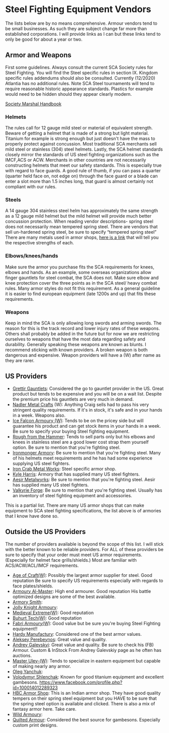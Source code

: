 # Steel Fighting Equipment Vendors 

The lists below are by no means comprehensive. Armour vendors tend to be small businesses. As such they are subject change far more than established corporations. I will provide links as I can but these links tend to only be good for about a year or two. 

## Armor and Weapons 

First some guidelines. Always consult the current SCA Society rules for Steel Fighting. You will find the Steel specific rules in section IX. Kingdom specific rules addendums should also be consulted. Currently (12/2020) Atlantia has no additional rules. Note SCA Steel tournaments will tend to require reasonable historic appearance standards. Plastics for example would need to be hidden should they appear clearly modern. 

[Society Marshal Handbook](https://www.sca.org/wp-content/uploads/2020/01/marshal_handbook.pdf)

### Helmets
The rules call for 12 gauge mild steel or material of equivalent strength. Beware of getting a helmet that is made of a strong but light material. Titanium for example is strong enough but just doesn't have the mass to properly protect against concussion. Most traditional SCA merchants sell mild steel or stainless (304) steel helmets. Lastly, the SCA helmet standards closely mirror the standards of US steel fighting organizations such as the IMCF,ACS or ACW. Merchants in other countries are not necessarily constructing helmets that meet our safety standards. This is especially true with regard to face guards. A good rule of thumb, if you can pass a quarter (quarter held face on, not edge on) through the face guard or a blade can enter a slot more than 1.5 inches long, that guard is almost certainly not compliant with our rules. 

### Steels
A 14 gauge 304 stainless steel helm has approximately the same strength as a 12 gauge mild helmet but the mild helmet will provide much better concussion protection. When reading vendor descriptions- spring steel does not necessarily mean tempered spring steel. There are vendors that sell un-hardened spring steel, be sure to specify “tempered spring steel” There are many metals used in armor shops, [here is a link](http://nadler.us/armour/hardening.html) that will tell you the respective strengths of each. 

### Elbows/knees/hands
Make sure the armor you purchase fits the SCA requirements for knees, elbows and hands. As an example, some overseas organizations allow finger gauntlets for steel combat, the SCA does not. Make sure elbow and knee protection cover the three points as in the SCA steel/ heavy combat rules. Many armor styles do not fit this requirement. As a general guideline it is easier to find european equipment (late 1200s and up) that fits these requirements.

### Weapons
Keep in mind the SCA is only allowing long swords and arming swords. The reason for this is the track record and lower injury rates of these weapons. Others shall probably be added in the future but for now we are restricting ourselves to weapons that have the most data regarding safety and durability. Generally speaking these weapons are known as blunts. I recommend sticking with known providers. A broken weapon is both dangerous and expensive. Weapon providers will have a (W) after name as they are rarer. 

## US Providers 

* [Grettir Gauntlets](https://www.facebook.com/grettir.slow): Considered the go to gauntlet provider in the US. Great product but tends to be expensive and you will be on a wait list. Despite the premium price his gauntlets are very much in demand.
* [Nadler Metal Crafts](https://www.nadlermetalcrafts.com/) (W): Anything Craig sells had to pass his very stringent quality requirements. If it's in stock, it's safe and in your hands in a week. Weapons also.
* [Ice Falcon Armoury (W)](https://www.icefalcon.com/): Tends to be on the pricey side but will guarantee his product and can get stock items in your hands in a week. Be sure to specify your buying Steel fighting equipment. 
* [Rough from the Hammer](https://www.facebook.com/Rough-from-the-Hammer-362237653794369): Tends to sell parts only but his elbows and knees in stainless steel are a good lower cost strap them yourself option. Be sure to mention that you're fighting steel.
* [Ironmonger Armory](https://ironmongerarmory.com/): Be sure to mention that you're fighting steel. Many of his helmets meet requirements and he has had some experience supplying US steel fighters.
* [Iron Crab Metal Works](https://www.facebook.com/watch/ironcrabmetalworks/):  Steel specific armor shop.
* [Kyle Harris](https://www.facebook.com/kyle.harris.737001?fref=gf&dti=2004030089735668): Armory that has supplied many US steel fighters.
* [Aesir Metalwyrks](https://aesirmetalwyrks.com/): Be sure to mention that you're fighting steel. Aesir has supplied many US steel fighters.
* [Valkyrie Forge](https://valkyrieforge.com/): Be sure to mention that you're fighting steel. Usually has an inventory of steel fighting equipment and accessories.

This is a partial list. There are many US armor shops that can make equipment to SCA steel fighting specifications, the list above is of armories that I know have done so. 

## Outside the US Providers 
The number of providers available is beyond the scope of this list. I will stick with the better known to be reliable providers. For ALL of these providers be sure to specify that your order must meet US armor requirements. (Especially for helmet face grills/shields.) Most are familiar with ACS/ACW/ACL/IMCF requirements. 

* [Age of Craft(W)](https://ageofcraft.com/): Possibly the largest armor supplier for steel. Good reputation Be sure to specify US requirements especially with regards to face plates/shields.
* [Armoury Al-Master](https://aldwarf.io.ua/): High end armourer. Good reputation His battle optimized designs are some of the best available.
* [Armory Smith](http://www.armorysmith.com/):
* [Jolly Knight Armoury](https://www.facebook.com/groups/JollyknightArmoury/):
* [Medieval Extreme(W)](https://medievalextreme.com/): Good reputation
* [Buhurt Tech(W)](https://www.buhurttech.com/): Good reputation 
* [Fabri Armoury(W)](http://www.fabri-armorum.com/en/homepage/): Good value but be sure you're buying Steel Fighting equipment!! 
* [Hardy Manufactury](http://www.hardymanufacture.com/): Considered one of the best armor values.  
* [Aleksey Perebeynos](https://www.facebook.com/aleksey.perebeynos):  Great value and quality.
* [Andrey Galevskyi](https://www.facebook.com/andrey.galevskyi): Great value and quality. Be sure to check his (FB) Armour. Custom & InStock From Andrey Galevskiy page as he often has auctions.
* [Master Uley-(W)](https://master-uley.com/): Tends to specialize in eastern equipment but capable of making nearly any armor.
* [Oleg Yanchuk](https://www.facebook.com/oleg.yanchuk.1):
* [Volodymyr Shlenchak](https://www.facebook.com/profile.php?id=100014012289323): Known for good titanium equipment and excellent gambesons. https://www.facebook.com/profile.php?id=100014012289323 
* [HBC Armor Shop](https://hbcarmorshop.com/): This is an Indian armor shop. They have good quality tempers on their spring steel equipment but you HAVE to be sure that the spring steel option is available and clicked. There is also a mix of fantasy armor here. Take care. 
* [Wild Armoury](http://wildarmoury.com/):
* [Quilted Armour](https://www.facebook.com/groups/quiltedarmour/): Considered the best source for gambesons. Especially custom print designs.
